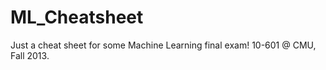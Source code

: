 ML_Cheatsheet
=============
Just a cheat sheet for some Machine Learning final exam!
10-601 @ CMU, Fall 2013.
